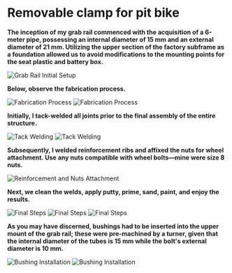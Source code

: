 # Removable clamp for pit bike

**The inception of my grab rail commenced with the acquisition of a 6-meter pipe, possessing an internal diameter of 15 mm and an external diameter of 21 mm. Utilizing the upper section of the factory subframe as a foundation allowed us to avoid modifications to the mounting points for the seat plastic and battery box.**

![Grab Rail Initial Setup](http://mypitbike.ru/uploads/images/00/23/15/2016/08/18/af5d31.jpg)

**Below, observe the fabrication process.**

![Fabrication Process](http://mypitbike.ru/uploads/images/00/23/15/2016/08/18/3f951e.jpg)
![Fabrication Process](http://mypitbike.ru/uploads/images/00/23/15/2016/08/18/e197eb.jpg)

**Initially, I tack-welded all joints prior to the final assembly of the entire structure.**

![Tack Welding](http://mypitbike.ru/uploads/images/00/23/15/2016/08/18/9bf4a3.jpg)
![Tack Welding](http://mypitbike.ru/uploads/images/00/23/15/2016/08/18/c46b24.jpg)

**Subsequently, I welded reinforcement ribs and affixed the nuts for wheel attachment. Use any nuts compatible with wheel bolts—mine were size 8 nuts.**

![Reinforcement and Nuts Attachment](http://mypitbike.ru/uploads/images/00/23/15/2016/08/18/1652b1.jpg)

**Next, we clean the welds, apply putty, prime, sand, paint, and enjoy the results.**

![Final Steps](http://mypitbike.ru/uploads/images/00/23/15/2016/09/11/e68905.jpg)
![Final Steps](http://mypitbike.ru/uploads/images/00/23/15/2016/08/18/8e97ee.jpg)
![Final Steps](http://mypitbike.ru/uploads/images/00/23/15/2016/08/18/c0fd08.jpg)

**As you may have discerned, bushings had to be inserted into the upper mount of the grab rail; these were pre-machined by a turner, given that the internal diameter of the tubes is 15 mm while the bolt's external diameter is 10 mm.**

![Bushing Installation](http://mypitbike.ru/uploads/images/00/23/15/2016/08/18/4b65d6.jpg)
![Bushing Installation](http://mypitbike.ru/uploads/images/00/23/15/2016/08/18/afeb31.jpg)